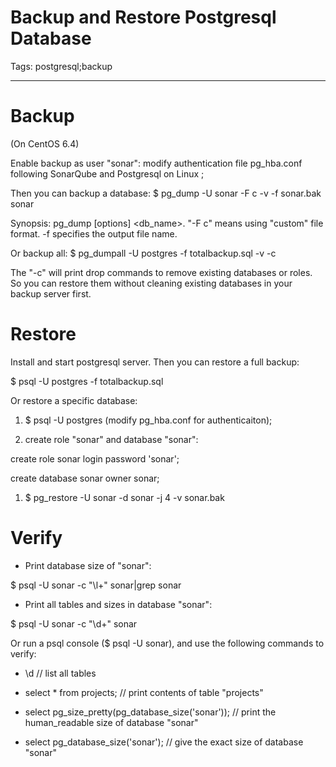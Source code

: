# Backup and Restore Postgresql Database
Tags: postgresql;backup

------

# Backup

 

(On CentOS 6.4)

 

Enable backup as user "sonar": modify authentication file pg_hba.conf following SonarQube and Postgresql on Linux ; 

 

Then you can backup a database: $ pg_dump -U sonar -F c -v -f sonar.bak sonar

 

Synopsis: pg_dump [options] <db_name>. "-F c" means using "custom" file format. -f specifies the output file name.

 

Or backup all: $ pg_dumpall -U postgres -f totalbackup.sql -v -c

 

The "-c" will print drop commands to remove existing databases or roles. So you can restore them without cleaning existing databases in your backup server first.

 

# Restore

 

Install and start postgresql server. Then you can restore a full backup:

 

 $ psql -U postgres -f totalbackup.sql

 

Or restore a specific database:

 

1. $ psql -U postgres (modify pg_hba.conf for authenticaiton);

 

1. create role "sonar" and database "sonar":

 

 create role sonar login password 'sonar';

 create database sonar owner sonar;

 

1. $ pg_restore -U sonar -d sonar -j 4 -v sonar.bak

 

# Verify

 

* Print database size of "sonar":

 

 $ psql -U sonar -c "\l+" sonar|grep sonar

 

* Print all tables and sizes in database "sonar":

 

 $ psql -U sonar -c "\d+" sonar

 

Or run a psql console ($ psql -U sonar), and use the following commands to verify:

 

* \d // list all tables

 

* select * from projects; // print contents of table "projects"

 

* select pg_size_pretty(pg_database_size('sonar')); // print the human_readable size of database "sonar"

 

* select pg_database_size('sonar'); // give the exact size of database "sonar"